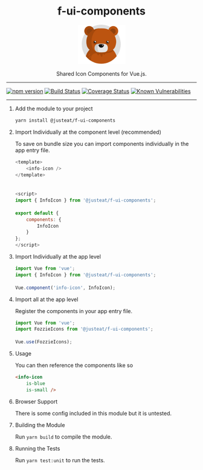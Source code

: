 <div align="center">
<h1>f-ui-components</h1>

<img width="125" alt="Fozzie Bear" src="bear.png" />

<p>Shared Icon Components for Vue.js.</p>
</div>

---

[![npm version](https://badge.fury.io/js/%40justeat%2Ff-ui-components.svg)](https://badge.fury.io/js/%40justeat%2Ff-ui-components)
[![Build Status](https://travis-ci.org/justeat/f-ui-components.svg)](https://travis-ci.org/justeat/f-ui-components)
[![Coverage Status](https://coveralls.io/repos/github/justeat/f-ui-components/badge.svg)](https://coveralls.io/github/justeat/f-ui-components)
[![Known Vulnerabilities](https://snyk.io/test/github/justeat/f-ui-components/badge.svg?targetFile=package.json)](https://snyk.io/test/github/justeat/f-ui-components?targetFile=package.json)

---

1. Add the module to your project

    ```bash
    yarn install @justeat/f-ui-components
    ```

1. Import Individually at the component level (recommended)

    To save on bundle size you can import components individually in the app entry file.

    ```js
    <template>
        <info-icon />
    </template>


    <script>
    import { InfoIcon } from '@justeat/f-ui-components';

    export default {
        components: {
            InfoIcon
        }
    };
    </script>
    ```

1. Import Individually at the app level

    ```js
    import Vue from 'vue';
    import { InfoIcon } from '@justeat/f-ui-components';

    Vue.component('info-icon', InfoIcon);
    ```

1. Import all at the app level

    Register the components in your app entry file.

    ```js
    import Vue from 'vue';
    import FozzieIcons from '@justeat/f-ui-components';

    Vue.use(FozzieIcons);
    ```

1. Usage

    You can then reference the components like so

    ```html
    <info-icon
        is-blue
        is-small />
    ```

1. Browser Support

    There is some config included in this module but it is untested.

1. Building the Module

    Run `yarn build` to compile the module.

1. Running the Tests

    Run `yarn test:unit` to run the tests.
